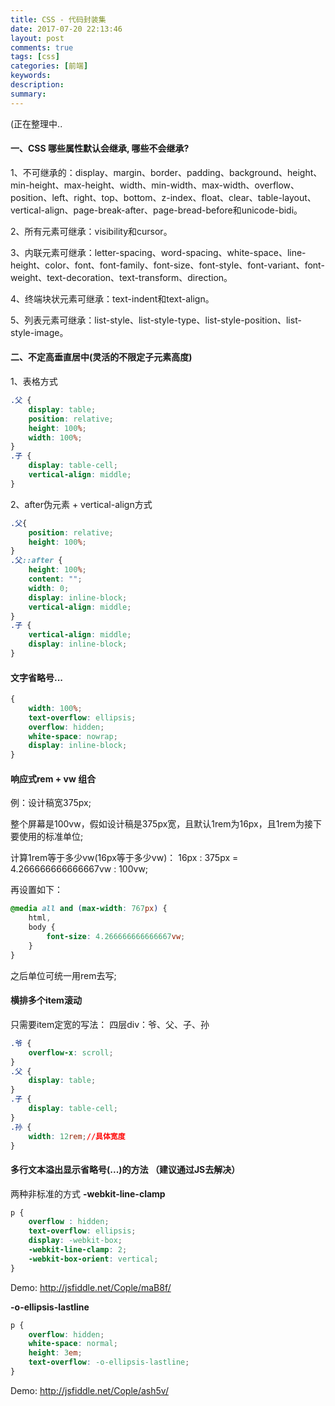 ```yaml
---
title: CSS - 代码封装集
date: 2017-07-20 22:13:46
layout: post
comments: true
tags: [css]
categories: [前端]
keywords:
description:
summary: 
---
```


(正在整理中..

<!-- more -->


#### **一、CSS 哪些属性默认会继承, 哪些不会继承?**

1、不可继承的：display、margin、border、padding、background、height、min-height、max-height、width、min-width、max-width、overflow、position、left、right、top、bottom、z-index、float、clear、table-layout、vertical-align、page-break-after、page-bread-before和unicode-bidi。 

2、所有元素可继承：visibility和cursor。

3、内联元素可继承：letter-spacing、word-spacing、white-space、line-height、color、font、font-family、font-size、font-style、font-variant、font-weight、text-decoration、text-transform、direction。 

4、终端块状元素可继承：text-indent和text-align。 

5、列表元素可继承：list-style、list-style-type、list-style-position、list-style-image。


#### **二、不定高垂直居中(灵活的不限定子元素高度)**

1、表格方式
```css
.父 {
    display: table;
    position: relative;
    height: 100%;
    width: 100%;
}
.子 {
    display: table-cell;
    vertical-align: middle;
}
```

2、after伪元素 + vertical-align方式

```css
.父{
    position: relative;
    height: 100%;
}
.父::after {
    height: 100%;
    content: "";
    width: 0;
    display: inline-block;
    vertical-align: middle;
}
.子 {
    vertical-align: middle;
    display: inline-block;
}
```


#### 文字省略号...
```css
{
    width: 100%;
    text-overflow: ellipsis;
    overflow: hidden;
    white-space: nowrap;
    display: inline-block;   
}
```

#### 响应式rem + vw 组合
例：设计稿宽375px;

整个屏幕是100vw，假如设计稿是375px宽，且默认1rem为16px，且1rem为接下要使用的标准单位;

计算1rem等于多少vw(16px等于多少vw)：
16px : 375px = 4.266666666666667vw : 100vw;

再设置如下：
```css
@media all and (max-width: 767px) {
    html,
    body {
        font-size: 4.266666666666667vw;
    }
}
```

之后单位可统一用rem去写;

#### 横排多个item滚动
只需要item定宽的写法：
四层div：爷、父、子、孙
```CSS
.爷 {
    overflow-x: scroll;
}
.父 {
    display: table;
}
.子 {
    display: table-cell;
}
.孙 {
    width: 12rem;//具体宽度
}
```

#### 多行文本溢出显示省略号(...)的方法 （建议通过JS去解决）

两种非标准的方式
**-webkit-line-clamp**

```css
p {
    overflow : hidden;
    text-overflow: ellipsis;
    display: -webkit-box;
    -webkit-line-clamp: 2;
    -webkit-box-orient: vertical;
}
```
Demo: http://jsfiddle.net/Cople/maB8f/

**-o-ellipsis-lastline**
```css
p {
    overflow: hidden;
    white-space: normal;
    height: 3em;
    text-overflow: -o-ellipsis-lastline;
}
```
Demo: http://jsfiddle.net/Cople/ash5v/
